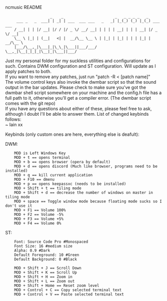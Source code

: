 ncmusic README
<!-- language: lang-none -->
                        _    _                       _   _ _ _ _   _           
         ___ _   _  ___| | _| | ___  ___ ___   _   _| |_(_) (_) |_(_) ___  ___ 
        / __| | | |/ __| |/ / |/ _ \/ __/ __| | | | | __| | | | __| |/ _ \/ __|
        \__ \ |_| | (__|   <| |  __/\__ \__ \ | |_| | |_| | | | |_| |  __/\__ \
        |___/\__,_|\___|_|\_\_|\___||___/___/  \__,_|\__|_|_|_|\__|_|\___||___/
                                                                       
Just my personal folder for my suckless utilities and configurations for such. Contains DWM configuration and ST configuration. Will update as I apply patches to both.  
If you want to remove any patches, just run "patch -R < [patch name]"  
The volume control keys also invoke the dwmbar script so that the sound output in the bar updates. Please check to make sure you've got the dwmbar shell script somewhere on your machine and the config.h file has a full path to it, otherwise you'll get a compiler error. (The dwmbar script comes with the git repo)  
If you have any questions about either of these, please feel free to ask, although I doubt I'll be able to answer them. List of changed keybinds follows:  
~ Iain xx  

Keybinds (only custom ones are here, everything else is deafult):  

DWM:
        
        MOD is Left Windows Key
        MOD + t == opens terminal
        MOD + b == opens browser (opera by default)
        MOD + d == opens discord (Much like browser, programs need to be installed)
        MOD + q == kill current application
        MOD + F10 == dmenu
        MOD + p == opens keepassxc (needs to be installed)
        MOD + Shift + t == tiling mode
        MOD + Shift + d == decrease the number of windows on master in tiling mode
        MOD + space == Toggle window mode because floating mode sucks so I don't use it
        MOD + F1 == Volume 100%
        MOD + F2 == Volume -5%
        MOD + F3 == Volume +5%
        MOD + F4 == Volume 0%

ST:

        Font: Source Code Pro #Monospaced
        Font Size: 16 #medium size
        Alpha: 0.9 #Dark
        Default Foreground: 10 #Green
        Default Background: 0 #Black

        MOD + Shift + J == Scroll Down
        MOD + Shift + K == Scroll Up
        MOD + Shift + H == Zoom in
        MOD + Shift + L == Zoom out
        MOD + Shift + Home == Reset zoom level
        MOD + Control + C == Copy selected terminal text
        MOD + Control + V == Paste selected terminal text
